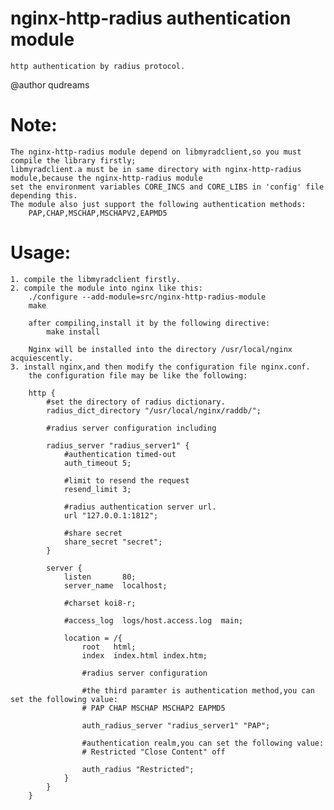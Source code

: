 # nginx-http-radius authentication module
    http authentication by radius protocol.

@author qudreams

# Note:
    The nginx-http-radius module depend on libmyradclient,so you must compile the library firstly;
    libmyradclient.a must be in same directory with nginx-http-radius module,because the nginx-http-radius module
    set the environment variables CORE_INCS and CORE_LIBS in 'config' file depending this.
    The module also just support the following authentication methods:
        PAP,CHAP,MSCHAP,MSCHAPV2,EAPMD5
# Usage:
    1. compile the libmyradclient firstly.
    2. compile the module into nginx like this:
        ./configure --add-module=src/nginx-http-radius-module
        make

        after compiling,install it by the following directive:
            make install

        Nginx will be installed into the directory /usr/local/nginx acquiescently.
    3. install nginx,and then modify the configuration file nginx.conf.
        the configuration file may be like the following:

        http {
            #set the directory of radius dictionary.
            radius_dict_directory "/usr/local/nginx/raddb/";

            #radius server configuration including

            radius_server "radius_server1" {
                #authentication timed-out
                auth_timeout 5;

                #limit to resend the request
                resend_limit 3;

                #radius authentication server url.
                url "127.0.0.1:1812";

                #share secret
                share_secret "secret";
            }

            server {
                listen       80;
                server_name  localhost;

                #charset koi8-r;

                #access_log  logs/host.access.log  main;

                location = /{
                    root   html;
                    index  index.html index.htm;

                    #radius server configuration

                    #the third paramter is authentication method,you can set the following value:
                    # PAP CHAP MSCHAP MSCHAP2 EAPMD5

                    auth_radius_server "radius_server1" "PAP";

                    #authentication realm,you can set the following value:
                    # Restricted "Close Content" off

                    auth_radius "Restricted";
                }
            }
        }
